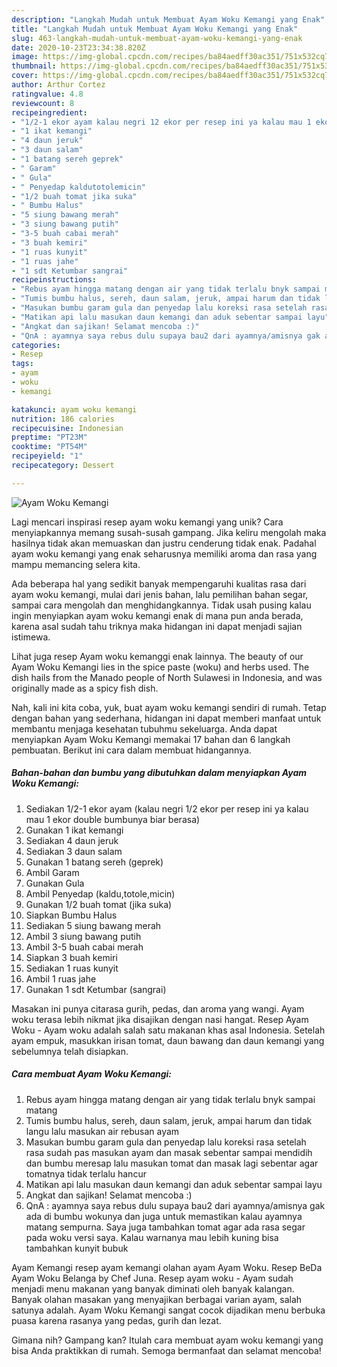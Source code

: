 ```yaml
---
description: "Langkah Mudah untuk Membuat Ayam Woku Kemangi yang Enak"
title: "Langkah Mudah untuk Membuat Ayam Woku Kemangi yang Enak"
slug: 463-langkah-mudah-untuk-membuat-ayam-woku-kemangi-yang-enak
date: 2020-10-23T23:34:38.820Z
image: https://img-global.cpcdn.com/recipes/ba84aedff30ac351/751x532cq70/ayam-woku-kemangi-foto-resep-utama.jpg
thumbnail: https://img-global.cpcdn.com/recipes/ba84aedff30ac351/751x532cq70/ayam-woku-kemangi-foto-resep-utama.jpg
cover: https://img-global.cpcdn.com/recipes/ba84aedff30ac351/751x532cq70/ayam-woku-kemangi-foto-resep-utama.jpg
author: Arthur Cortez
ratingvalue: 4.8
reviewcount: 8
recipeingredient:
- "1/2-1 ekor ayam kalau negri 12 ekor per resep ini ya kalau mau 1 ekor double bumbunya biar berasa"
- "1 ikat kemangi"
- "4 daun jeruk"
- "3 daun salam"
- "1 batang sereh geprek"
- " Garam"
- " Gula"
- " Penyedap kaldutotolemicin"
- "1/2 buah tomat jika suka"
- " Bumbu Halus"
- "5 siung bawang merah"
- "3 siung bawang putih"
- "3-5 buah cabai merah"
- "3 buah kemiri"
- "1 ruas kunyit"
- "1 ruas jahe"
- "1 sdt Ketumbar sangrai"
recipeinstructions:
- "Rebus ayam hingga matang dengan air yang tidak terlalu bnyk sampai matang"
- "Tumis bumbu halus, sereh, daun salam, jeruk, ampai harum dan tidak langu lalu masukan air rebusan ayam"
- "Masukan bumbu garam gula dan penyedap lalu koreksi rasa setelah rasa sudah pas masukan ayam dan masak sebentar sampai mendidih dan bumbu meresap lalu masukan tomat dan masak lagi sebentar agar tomatnya tidak terlalu hancur"
- "Matikan api lalu masukan daun kemangi dan aduk sebentar sampai layu"
- "Angkat dan sajikan! Selamat mencoba :)"
- "QnA : ayamnya saya rebus dulu supaya bau2 dari ayamnya/amisnya gak ada di bumbu wokunya dan juga untuk memastikan kalau ayamnya matang sempurna. Saya juga tambahkan tomat agar ada rasa segar pada woku versi saya. Kalau warnanya mau lebih kuning bisa tambahkan kunyit bubuk"
categories:
- Resep
tags:
- ayam
- woku
- kemangi

katakunci: ayam woku kemangi 
nutrition: 186 calories
recipecuisine: Indonesian
preptime: "PT23M"
cooktime: "PT54M"
recipeyield: "1"
recipecategory: Dessert

---
```



![Ayam Woku Kemangi](https://img-global.cpcdn.com/recipes/ba84aedff30ac351/751x532cq70/ayam-woku-kemangi-foto-resep-utama.jpg)

Lagi mencari inspirasi resep ayam woku kemangi yang unik? Cara menyiapkannya memang susah-susah gampang. Jika keliru mengolah maka hasilnya tidak akan memuaskan dan justru cenderung tidak enak. Padahal ayam woku kemangi yang enak seharusnya memiliki aroma dan rasa yang mampu memancing selera kita.

Ada beberapa hal yang sedikit banyak mempengaruhi kualitas rasa dari ayam woku kemangi, mulai dari jenis bahan, lalu pemilihan bahan segar, sampai cara mengolah dan menghidangkannya. Tidak usah pusing kalau ingin menyiapkan ayam woku kemangi enak di mana pun anda berada, karena asal sudah tahu triknya maka hidangan ini dapat menjadi sajian istimewa.

Lihat juga resep Ayam woku kemanggi enak lainnya. The beauty of our Ayam Woku Kemangi lies in the spice paste (woku) and herbs used. The dish hails from the Manado people of North Sulawesi in Indonesia, and was originally made as a spicy fish dish.


Nah, kali ini kita coba, yuk, buat ayam woku kemangi sendiri di rumah. Tetap dengan bahan yang sederhana, hidangan ini dapat memberi manfaat untuk membantu menjaga kesehatan tubuhmu sekeluarga. Anda dapat menyiapkan Ayam Woku Kemangi memakai 17 bahan dan 6 langkah pembuatan. Berikut ini cara dalam membuat hidangannya.

<!--inarticleads1-->

##### Bahan-bahan dan bumbu yang dibutuhkan dalam menyiapkan Ayam Woku Kemangi:

1. Sediakan 1/2-1 ekor ayam (kalau negri 1/2 ekor per resep ini ya kalau mau 1 ekor double bumbunya biar berasa)
1. Gunakan 1 ikat kemangi
1. Sediakan 4 daun jeruk
1. Sediakan 3 daun salam
1. Gunakan 1 batang sereh (geprek)
1. Ambil  Garam
1. Gunakan  Gula
1. Ambil  Penyedap (kaldu,totole,micin)
1. Gunakan 1/2 buah tomat (jika suka)
1. Siapkan  Bumbu Halus
1. Sediakan 5 siung bawang merah
1. Ambil 3 siung bawang putih
1. Ambil 3-5 buah cabai merah
1. Siapkan 3 buah kemiri
1. Sediakan 1 ruas kunyit
1. Ambil 1 ruas jahe
1. Gunakan 1 sdt Ketumbar (sangrai)


Masakan ini punya citarasa gurih, pedas, dan aroma yang wangi. Ayam woku terasa lebih nikmat jika disajikan dengan nasi hangat. Resep Ayam Woku - Ayam woku adalah salah satu makanan khas asal Indonesia. Setelah ayam empuk, masukkan irisan tomat, daun bawang dan daun kemangi yang sebelumnya telah disiapkan. 

<!--inarticleads2-->

##### Cara membuat Ayam Woku Kemangi:

1. Rebus ayam hingga matang dengan air yang tidak terlalu bnyk sampai matang
1. Tumis bumbu halus, sereh, daun salam, jeruk, ampai harum dan tidak langu lalu masukan air rebusan ayam
1. Masukan bumbu garam gula dan penyedap lalu koreksi rasa setelah rasa sudah pas masukan ayam dan masak sebentar sampai mendidih dan bumbu meresap lalu masukan tomat dan masak lagi sebentar agar tomatnya tidak terlalu hancur
1. Matikan api lalu masukan daun kemangi dan aduk sebentar sampai layu
1. Angkat dan sajikan! Selamat mencoba :)
1. QnA : ayamnya saya rebus dulu supaya bau2 dari ayamnya/amisnya gak ada di bumbu wokunya dan juga untuk memastikan kalau ayamnya matang sempurna. Saya juga tambahkan tomat agar ada rasa segar pada woku versi saya. Kalau warnanya mau lebih kuning bisa tambahkan kunyit bubuk


Ayam Kemangi resep ayam kemangi olahan ayam Ayam Woku. Resep BeDa Ayam Woku Belanga by Chef Juna. Resep ayam woku - Ayam sudah menjadi menu makanan yang banyak diminati oleh banyak kalangan. Banyak olahan masakan yang menyajikan berbagai varian ayam, salah satunya adalah. Ayam Woku Kemangi sangat cocok dijadikan menu berbuka puasa karena rasanya yang pedas, gurih dan lezat. 

Gimana nih? Gampang kan? Itulah cara membuat ayam woku kemangi yang bisa Anda praktikkan di rumah. Semoga bermanfaat dan selamat mencoba!
